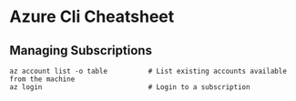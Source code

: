 # Azure Cli Cheatsheet

## Managing Subscriptions

    az account list -o table          # List existing accounts available from the machine
    az login                          # Login to a subscription
